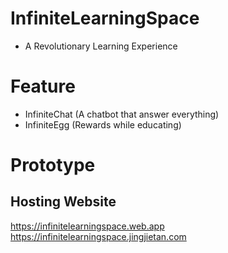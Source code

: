 # InfiniteLearningSpace
- A Revolutionary Learning Experience

# Feature
- InfiniteChat (A chatbot that answer everything)
- InfiniteEgg (Rewards while educating)

# Prototype
## Hosting Website
https://infinitelearningspace.web.app
https://infinitelearningspace.jingjietan.com


